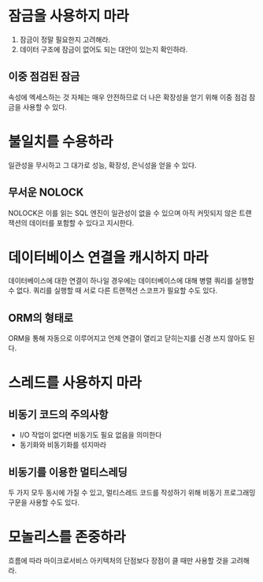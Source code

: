 # 잠금을 사용하지 마라
1. 잠금이 정말 필요한지 고려해라.
2. 데이터 구조에 잠금이 없어도 되는 대안이 있는지 확인하라.

## 이중 점검된 잠금
속성에 엑세스하는 것 자체는 매우 안전하므로 더 나은 확장성을 얻기 위해 이중 점검 잠금을 사용할 수 있다.

# 불일치를 수용하라
일관성을 무시하고 그 대가로 성능, 확장성, 은닉성을 얻을 수 있다.

## 무서운 NOLOCK
NOLOCK은 이를 읽는 SQL 엔진이 일관성이 없을 수 있으며 아직 커밋되지 않은 트랜잭션의 데이터를 포함할 수 있다고 지시한다.

# 데이터베이스 연결을 캐시하지 마라
데이터베이스에 대한 연결이 하나일 경우에는 데이터베이스에 대해 병렬 쿼리를 실행할 수 없다.
쿼리를 실행할 때 서로 다른 트랜잭션 스코프가 필요할 수도 있다.

## ORM의 형태로
ORM을 통해 자동으로 이루어지고 언제 연결이 열리고 닫히는지를 신경 쓰지 않아도 된다.

# 스레드를 사용하지 마라

## 비동기 코드의 주의사항

- I/O 작업이 없다면 비동기도 필요 없음을 의미한다
- 동기화와 비동기화를 섞지마라

## 비동기를 이용한 멀티스레딩
두 가지 모두 동시에 가질 수 있고, 멀티스레드 코드를 작성하기 위해 비동기 프로그래밍 구문을 사용할 수도 있다.

# 모놀리스를 존중하라
흐름에 따라 마이크로서비스 아키텍처의 단점보다 장점이 클 때만 사용할 것을 고려해라.